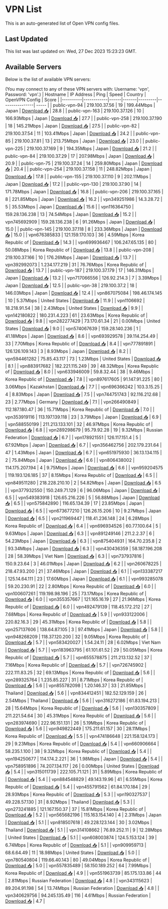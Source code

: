 # VPN List

This is an auto-generated list of Open VPN config files.

## Last Updated

This list was last updated on: Wed, 27 Dec 2023 15:23:23 GMT.

## Available Servers

Below is the list of available VPN servers:

(You may connect to any of these VPN servers with: Username: 'vpn', Password: 'vpn'.)
| Hostname | IP Address | Ping | Speed | Country | OpenVPN Config | Score |
|----------|------------|------|-------|---------|----------------| ----- |
| public-vpn-94 | 219.100.37.56 | 19 | 199.44Mbps | Japan | [Download 📥](./configs/server_0_JP.ovpn) | 28.8 |
| public-vpn-163 | 219.100.37.126 | 10 | 166.93Mbps | Japan | [Download 📥](./configs/server_1_JP.ovpn) | 27.7 |
| public-vpn-258 | 219.100.37.190 | 18 | 145.21Mbps | Japan | [Download 📥](./configs/server_2_JP.ovpn) | 27.5 |
| public-vpn-82 | 219.100.37.54 | 11 | 103.41Mbps | Japan | [Download 📥](./configs/server_3_JP.ovpn) | 24.2 |
| public-vpn-85 | 219.100.37.81 | 13 | 213.75Mbps | Japan | [Download 📥](./configs/server_4_JP.ovpn) | 23.0 |
| public-vpn-225 | 219.100.37.169 | 9 | 194.35Mbps | Japan | [Download 📥](./configs/server_5_JP.ovpn) | 21.2 |
| public-vpn-84 | 219.100.37.29 | 17 | 207.98Mbps | Japan | [Download 📥](./configs/server_6_JP.ovpn) | 20.9 |
| public-vpn-75 | 219.100.37.24 | 14 | 259.80Mbps | Japan | [Download 📥](./configs/server_7_JP.ovpn) | 20.4 |
| public-vpn-254 | 219.100.37.158 | 11 | 248.82Mbps | Japan | [Download 📥](./configs/server_8_JP.ovpn) | 17.8 |
| public-vpn-155 | 219.100.37.110 | 9 | 202.11Mbps | Japan | [Download 📥](./configs/server_9_JP.ovpn) | 17.2 |
| public-vpn-130 | 219.100.37.90 | 14 | 171.78Mbps | Japan | [Download 📥](./configs/server_10_JP.ovpn) | 16.8 |
| public-vpn-206 | 219.100.37.165 | 8 | 221.85Mbps | Japan | [Download 📥](./configs/server_11_JP.ovpn) | 16.2 |
| vpn349251986 | 14.3.28.72 | 5 | 35.53Mbps | Japan | [Download 📥](./configs/server_12_JP.ovpn) | 15.6 |
| vpn116364750 | 159.28.136.238 | 13 | 74.54Mbps | Japan | [Download 📥](./configs/server_13_JP.ovpn) | 15.2 |
| vpn745692909 | 159.28.136.238 | 6 | 91.26Mbps | Japan | [Download 📥](./configs/server_14_JP.ovpn) | 15.0 |
| public-vpn-145 | 219.100.37.118 | 8 | 233.36Mbps | Japan | [Download 📥](./configs/server_15_JP.ovpn) | 15.0 |
| vpn676385833 | 121.159.170.103 | 36 | 4.59Mbps | Korea Republic of | [Download 📥](./configs/server_16_KR.ovpn) | 14.3 |
| vpn699936467 | 106.247.65.135 | 80 | 50.08Mbps | Korea Republic of | [Download 📥](./configs/server_17_KR.ovpn) | 13.8 |
| public-vpn-208 | 219.100.37.166 | 10 | 176.26Mbps | Japan | [Download 📥](./configs/server_18_JP.ovpn) | 13.7 |
| vpn392992073 | 1.234.177.219 | 31 | 76.76Mbps | Korea Republic of | [Download 📥](./configs/server_19_KR.ovpn) | 13.7 |
| public-vpn-187 | 219.100.37.179 | 17 | 146.31Mbps | Japan | [Download 📥](./configs/server_20_JP.ovpn) | 13.2 |
| vpn717066556 | 126.92.214.3 | 7 | 3.39Mbps | Japan | [Download 📥](./configs/server_21_JP.ovpn) | 12.5 |
| public-vpn-38 | 219.100.37.2 | 18 | 146.03Mbps | Japan | [Download 📥](./configs/server_22_JP.ovpn) | 12.4 |
| vpn867075084 | 198.46.174.145 | 10 | 5.37Mbps | United States | [Download 📥](./configs/server_23_US.ovpn) | 11.9 |
| vpn1106692 | 18.218.91.54 | 38 | 2.43Mbps | United States | [Download 📥](./configs/server_24_US.ovpn) | 9.9 |
| vpn142180822 | 180.231.4.223 | 61 | 23.63Mbps | Korea Republic of | [Download 📥](./configs/server_25_KR.ovpn) | 9.8 |
| vpn282277429 | 73.170.61.34 | 21 | 0.00Mbps | United States | [Download 📥](./configs/server_26_US.ovpn) | 9.0 |
| vpn574067639 | 159.28.140.236 | 1 | 41.18Mbps | Japan | [Download 📥](./configs/server_27_JP.ovpn) | 8.6 |
| vpn693929578 | 39.114.254.49 | 33 | 7.70Mbps | Korea Republic of | [Download 📥](./configs/server_28_KR.ovpn) | 8.4 |
| vpn777891891 | 126.126.109.143 | 3 | 8.93Mbps | Japan | [Download 📥](./configs/server_29_JP.ovpn) | 8.2 |
| vpn594461282 | 75.85.43.117 | 73 | 1.23Mbps | United States | [Download 📥](./configs/server_30_US.ovpn) | 8.1 |
| vpn883917682 | 182.221.115.249 | 39 | 48.32Mbps | Korea Republic of | [Download 📥](./configs/server_31_KR.ovpn) | 8.0 |
| vpn633946009 | 59.8.32.44 | 38 | 9.46Mbps | Korea Republic of | [Download 📥](./configs/server_32_KR.ovpn) | 7.8 |
| vpn897617605 | 91.147.91.225 | 80 | 3.06Mbps | Kazakhstan | [Download 📥](./configs/server_33_KZ.ovpn) | 7.7 |
| vpn696366242 | 103.3.15.25 | 4 | 8.83Mbps | Japan | [Download 📥](./configs/server_34_JP.ovpn) | 7.5 |
| vpn744751743 | 92.116.212.68 | 23 | 2.77Mbps | Germany | [Download 📥](./configs/server_35_DE.ovpn) | 7.1 |
| vpn266490849 | 112.187.180.47 | 36 | 15.71Mbps | Korea Republic of | [Download 📥](./configs/server_36_KR.ovpn) | 7.0 |
| vpn353919116 | 113.197.139.118 | 23 | 3.79Mbps | Japan | [Download 📥](./configs/server_37_JP.ovpn) | 6.9 |
| vpn588550199 | 211.213.133.101 | 32 | 46.97Mbps | Korea Republic of | [Download 📥](./configs/server_38_KR.ovpn) | 6.8 |
| vpn289298679 | 95.79.92.28 | 19 | 9.32Mbps | Russian Federation | [Download 📥](./configs/server_39_RU.ovpn) | 6.7 |
| vpn178921551 | 126.117.151.4 | 5 | 67.92Mbps | Japan | [Download 📥](./configs/server_40_JP.ovpn) | 6.7 |
| vpn356462756 | 202.179.231.64 | 47 | 1.43Mbps | Japan | [Download 📥](./configs/server_41_JP.ovpn) | 6.7 |
| vpn651975930 | 36.13.134.115 | 2 | 75.84Mbps | Japan | [Download 📥](./configs/server_42_JP.ovpn) | 6.6 |
| vpn806438002 | 114.175.207.194 | 4 | 9.75Mbps | Japan | [Download 📥](./configs/server_43_JP.ovpn) | 6.6 |
| vpn959204575 | 119.193.126.185 | 37 | 8.15Mbps | Korea Republic of | [Download 📥](./configs/server_44_KR.ovpn) | 6.5 |
| vpn849511280 | 218.228.210.10 | 2 | 54.82Mbps | Japan | [Download 📥](./configs/server_45_JP.ovpn) | 6.5 |
| vpn377932550 | 150.249.71.129 | 6 | 96.06Mbps | Japan | [Download 📥](./configs/server_46_JP.ovpn) | 6.5 |
| vpn549383918 | 126.65.216.226 | 5 | 56.88Mbps | Japan | [Download 📥](./configs/server_47_JP.ovpn) | 6.5 |
| vpn575842890 | 116.65.134.39 | 17 | 23.85Mbps | Japan | [Download 📥](./configs/server_48_JP.ovpn) | 6.5 |
| vpn673677210 | 126.26.15.206 | 10 | 9.27Mbps | Japan | [Download 📥](./configs/server_49_JP.ovpn) | 6.5 |
| vpn211969447 | 118.41.236.148 | 24 | 6.28Mbps | Korea Republic of | [Download 📥](./configs/server_50_KR.ovpn) | 6.4 |
| vpn696934526 | 60.77.100.64 | 5 | 9.63Mbps | Japan | [Download 📥](./configs/server_51_JP.ovpn) | 6.3 |
| vpn891249146 | 211.2.2.37 | 6 | 54.23Mbps | Japan | [Download 📥](./configs/server_52_JP.ovpn) | 6.3 |
| vpn875404931 | 164.70.235.8 | 2 | 93.34Mbps | Japan | [Download 📥](./configs/server_53_JP.ovpn) | 6.3 |
| vpn430436359 | 58.187.196.208 | 28 | 58.39Mbps | Viet Nam | [Download 📥](./configs/server_54_VN.ovpn) | 6.3 |
| vpn737937816 | 150.9.23.64 | 3 | 46.01Mbps | Japan | [Download 📥](./configs/server_55_JP.ovpn) | 6.2 |
| vpn260678225 | 218.47.93.200 | 21 | 37.46Mbps | Japan | [Download 📥](./configs/server_56_JP.ovpn) | 6.1 |
| vpn133387217 | 125.14.64.111 | 23 | 17.60Mbps | Japan | [Download 📥](./configs/server_57_JP.ovpn) | 6.1 |
| vpn993285078 | 59.20.230.91 | 22 | 2.80Mbps | Korea Republic of | [Download 📥](./configs/server_58_KR.ovpn) | 6.0 |
| vpn100607261 | 119.198.98.196 | 25 | 73.17Mbps | Korea Republic of | [Download 📥](./configs/server_59_KR.ovpn) | 6.0 |
| vpn355357667 | 121.165.16.19 | 27 | 21.96Mbps | Korea Republic of | [Download 📥](./configs/server_60_KR.ovpn) | 6.0 |
| vpn492479139 | 118.45.172.212 | 27 | 7.68Mbps | Korea Republic of | [Download 📥](./configs/server_61_KR.ovpn) | 5.9 |
| vpn933122006 | 220.82.16.3 | 29 | 45.31Mbps | Korea Republic of | [Download 📥](./configs/server_62_KR.ovpn) | 5.8 |
| vpn257137606 | 138.64.87.105 | 3 | 97.41Mbps | Japan | [Download 📥](./configs/server_63_JP.ovpn) | 5.8 |
| vpn948268209 | 118.37.120.200 | 32 | 9.05Mbps | Korea Republic of | [Download 📥](./configs/server_64_KR.ovpn) | 5.7 |
| vpn583420027 | 1.54.24.11 | 28 | 6.02Mbps | Viet Nam | [Download 📥](./configs/server_65_VN.ovpn) | 5.7 |
| vpn183963795 | 61.101.61.52 | 29 | 50.05Mbps | Korea Republic of | [Download 📥](./configs/server_66_KR.ovpn) | 5.7 |
| vpn655578875 | 211.213.132.52 | 37 | 7.16Mbps | Korea Republic of | [Download 📥](./configs/server_67_KR.ovpn) | 5.7 |
| vpn726745902 | 222.111.83.25 | 32 | 69.13Mbps | Korea Republic of | [Download 📥](./configs/server_68_KR.ovpn) | 5.6 |
| vpn289325764 | 1.235.85.227 | 31 | 8.71Mbps | Korea Republic of | [Download 📥](./configs/server_69_KR.ovpn) | 5.6 |
| vpn855782098 | 1.20.146.37 | 33 | 21.85Mbps | Thailand | [Download 📥](./configs/server_70_TH.ovpn) | 5.6 |
| vpn834412451 | 182.52.129.159 | 26 | 2.54Mbps | Thailand | [Download 📥](./configs/server_71_TH.ovpn) | 5.6 |
| vpn316272186 | 61.83.194.213 | 28 | 15.64Mbps | Korea Republic of | [Download 📥](./configs/server_72_KR.ovpn) | 5.6 |
| vpn130357809 | 211.221.54.64 | 30 | 45.31Mbps | Korea Republic of | [Download 📥](./configs/server_73_KR.ovpn) | 5.6 |
| vpn283974690 | 222.96.151.131 | 26 | 5.19Mbps | Korea Republic of | [Download 📥](./configs/server_74_KR.ovpn) | 5.6 |
| vpn949822449 | 175.211.61.157 | 30 | 28.11Mbps | Korea Republic of | [Download 📥](./configs/server_75_KR.ovpn) | 5.5 |
| vpn474186648 | 221.158.124.173 | 29 | 9.23Mbps | Korea Republic of | [Download 📥](./configs/server_76_KR.ovpn) | 5.4 |
| vpn660906664 | 58.235.1.100 | 38 | 9.32Mbps | Korea Republic of | [Download 📥](./configs/server_77_KR.ovpn) | 5.4 |
| vpn194250677 | 114.174.2.221 | 36 | 1.98Mbps | Japan | [Download 📥](./configs/server_78_JP.ovpn) | 5.4 |
| vpn758951896 | 74.207.134.117 | 26 | 0.00Mbps | United States | [Download 📥](./configs/server_79_US.ovpn) | 5.4 |
| vpn315011739 | 222.105.71.121 | 31 | 5.89Mbps | Korea Republic of | [Download 📥](./configs/server_80_KR.ovpn) | 5.4 |
| vpn884548829 | 49.143.19.96 | 41 | 6.55Mbps | Korea Republic of | [Download 📥](./configs/server_81_KR.ovpn) | 5.4 |
| vpn455791562 | 61.84.170.184 | 29 | 28.93Mbps | Korea Republic of | [Download 📥](./configs/server_82_KR.ovpn) | 5.3 |
| vpn190327537 | 49.228.57.130 | 31 | 8.92Mbps | Thailand | [Download 📥](./configs/server_83_TH.ovpn) | 5.3 |
| vpn273241885 | 121.167.150.37 | 37 | 15.81Mbps | Korea Republic of | [Download 📥](./configs/server_84_KR.ovpn) | 5.2 |
| vpn565682196 | 115.163.154.140 | 4 | 2.31Mbps | Japan | [Download 📥](./configs/server_85_JP.ovpn) | 5.1 |
| vpn818507618 | 49.228.123.144 | 30 | 3.02Mbps | Thailand | [Download 📥](./configs/server_86_TH.ovpn) | 5.1 |
| vpn314108662 | 76.89.252.11 | 9 | 12.28Mbps | United States | [Download 📥](./configs/server_87_US.ovpn) | 5.1 |
| vpn608003874 | 124.5.153.124 | 39 | 6.74Mbps | Korea Republic of | [Download 📥](./configs/server_88_KR.ovpn) | 5.1 |
| vpn909959713 | 68.6.64.49 | 11 | 18.98Mbps | United States | [Download 📥](./configs/server_89_US.ovpn) | 5.0 |
| vpn780540804 | 119.66.40.143 | 80 | 49.04Mbps | Korea Republic of | [Download 📥](./configs/server_90_KR.ovpn) | 5.0 |
| vpn557835489 | 58.150.189.252 | 64 | 7.99Mbps | Korea Republic of | [Download 📥](./configs/server_91_KR.ovpn) | 4.9 |
| vpn551963739 | 85.175.133.86 | 44 | 2.81Mbps | Russian Federation | [Download 📥](./configs/server_92_RU.ovpn) | 4.8 |
| vpn343115623 | 89.204.91.198 | 54 | 13.74Mbps | Russian Federation | [Download 📥](./configs/server_93_RU.ovpn) | 4.8 |
| vpn340629756 | 94.245.135.49 | 116 | 4.61Mbps | Russian Federation | [Download 📥](./configs/server_94_RU.ovpn) | 4.7 |
